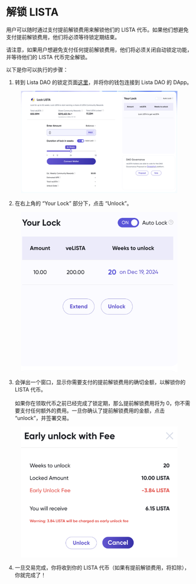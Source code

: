 # 解锁 LISTA

用户可以随时通过支付提前解锁费用来解锁他们的 LISTA 代币。如果他们想避免支付提前解锁费用，他们将必须等待锁定期结束。

请注意，如果用户想避免支付任何提前解锁费用，他们将必须关闭自动锁定功能，并等待他们的 LISTA 代币完全解锁。

以下是你可以执行的步骤：

1. 转到 Lista DAO 的锁定页面[这里](https://lista.org/lock)，并将你的钱包连接到 Lista DAO 的 DApp。

<figure><img src="../../.gitbook/assets/image (23).png" alt=""><figcaption></figcaption></figure>

2. 在右上角的 “Your Lock” 部分下，点击 “Unlock”。

<div align="left">

<figure><img src="../../.gitbook/assets/image (21).png" alt=""><figcaption></figcaption></figure>

</div>

3. 会弹出一个窗口，显示你需要支付的提前解锁费用的确切金额，以解锁你的 LISTA 代币。\
   \
   如果你在领取代币之前已经完成了锁定期，那么提前解锁费用将为 0，你不需要支付任何额外的费用。一旦你确认了提前解锁费用的金额，点击 “unlock”，并签署交易。

<div align="left">

<figure><img src="../../.gitbook/assets/image (22).png" alt=""><figcaption></figcaption></figure>

</div>

4. 一旦交易完成，你将收到你的 LISTA 代币（如果有提前解锁费用，将扣除），你就完成了！

<div align="left">

<figure><img src="https://lh7-us.googleusercontent.com/docsz/AD_4nXfC9kx1HVZKGvKU0ffYqEntAOeGF7aTbS_0c08u5yr28p4h8dQu40yT9AINJI-ttIA36urcHCz-nRijdlrjplcI_TZD98oUkzsyllE4YpnIm0_oGXk-UCWyZN9w_INwAkGC2X48zomwhy9p8JPsTVoe-GDm?key=I9PhIveewXW6geOxMvM3tQ" alt=""><figcaption></figcaption></figure>

</div>